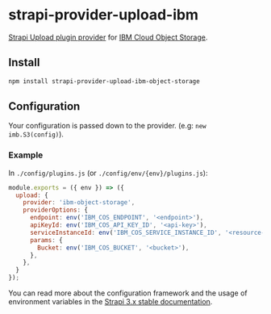 # strapi-provider-upload-ibm

[Strapi Upload plugin provider](https://strapi.io/documentation/v3.x/plugins/upload.html#using-a-provider) for [IBM Cloud Object Storage](https://www.ibm.com/cloud/object-storage).

## Install

```sh
npm install strapi-provider-upload-ibm-object-storage
```

## Configuration

Your configuration is passed down to the provider. (e.g: `new imb.S3(config)`).

### Example

In `./config/plugins.js` (or `./config/env/{env}/plugins.js`):

```js
module.exports = ({ env }) => ({
  upload: {
    provider: 'ibm-object-storage',
    providerOptions: {
      endpoint: env('IBM_COS_ENDPOINT', '<endpoint>'),
      apiKeyId: env('IBM_COS_API_KEY_ID', '<api-key>'),
      serviceInstanceId: env('IBM_COS_SERVICE_INSTANCE_ID', '<resource-instance-id>'),
      params: {
        Bucket: env('IBM_COS_BUCKET', '<bucket>'),
      },
    },
  }
});
```

You can read more about the configuration framework and the usage of environment variables in the [Strapi 3.x stable documentation](https://strapi.io/documentation/v3.x/concepts/configurations.html#environment-variables).
